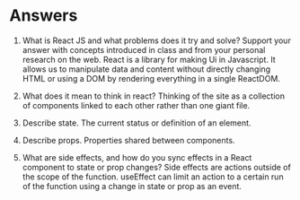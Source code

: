 # Answers

1. What is React JS and what problems does it try and solve? Support your answer with concepts introduced in class and from your personal research on the web.
    React is a library for making Ui in Javascript. It allows us to manipulate data and content without directly changing HTML or using a DOM by rendering everything in a single ReactDOM.


2. What does it mean to think in react?
    Thinking of the site as a collection of components linked to each other rather than one giant file.


3. Describe state.
    The current status or definition of an element.


4. Describe props.
     Properties shared between components.


5. What are side effects, and how do you sync effects in a React component to state or prop changes?
    Side effects are actions outside of the scope of the function. useEffect can limit an action to a certain run of the function using a change in state or prop as an event.
